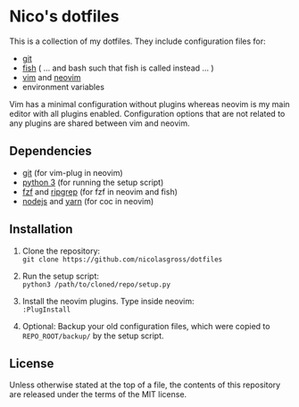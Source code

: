 # Nico's dotfiles
This is a collection of my dotfiles. They include configuration files for:
- [git](https://git-scm.com)
- [fish](https://fishshell.com) ( ... and bash such that fish is called instead
  ... )
- [vim](https://www.vim.org) and [neovim](https://neovim.io)
- environment variables

Vim has a minimal configuration without plugins whereas neovim is my main
editor with all plugins enabled. Configuration options that are not related to
any plugins are shared between vim and neovim.


## Dependencies
- [git](https://git-scm.com) (for vim-plug in neovim)
- [python 3](https://www.python.org) (for running the setup script)
- [fzf](https://github.com/junegunn/fzf) and
  [ripgrep](https://github.com/BurntSushi/ripgrep) (for fzf in neovim and fish)
- [nodejs](https://nodejs.org/) and [yarn](https://yarnpkg.com) (for coc in
  neovim)


## Installation
1. Clone the repository:  
`git clone https://github.com/nicolasgross/dotfiles`

2. Run the setup script:  
`python3 /path/to/cloned/repo/setup.py`

3. Install the neovim plugins. Type inside neovim:  
`:PlugInstall`

4. Optional: Backup your old configuration files, which were copied to
`REPO_ROOT/backup/` by the setup script.


## License
Unless otherwise stated at the top of a file, the contents of this repository
are released under the terms of the MIT license.

